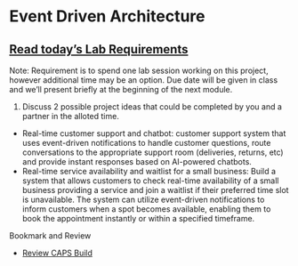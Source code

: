 # Event Driven Architecture


## [Read today’s Lab Requirements](https://codefellows.github.io/code-401-javascript-guide/curriculum/class-14/lab/)

Note: Requirement is to spend one lab session working on this project, however additional time may be an option. Due date will be given in class and we’ll present briefly at the beginning of the next module.

1. Discuss 2 possible project ideas that could be completed by you and a partner in the alloted time.
  - Real-time customer support and chatbot: customer support system that uses event-driven notifications to handle customer questions, route conversations to the appropriate support room (deliveries, returns, etc) and provide instant responses based on AI-powered chatbots. 
  - Real-time service availability and waitlist for a small business: Build a system that allows customers to check real-time availability of a small business providing a service and join a waitlist if their preferred time slot is unavailable. The system can utilize event-driven notifications to inform customers when a spot becomes available, enabling them to book the appointment instantly or within a specified timeframe.

Bookmark and Review
- [Review CAPS Build](https://codefellows.github.io/code-401-javascript-guide/curriculum/apps-and-libraries/caps/)